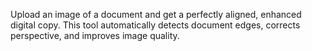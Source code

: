 Upload an image of a document and get a perfectly aligned, enhanced digital copy. This tool automatically detects document edges, corrects perspective, and improves image quality.
